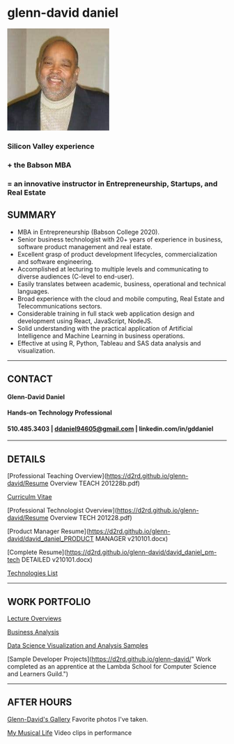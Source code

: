 # glenn-david daniel

![Headshot](./DD-Bizhead_234x234.jpg "Glenn-David Daniel")

### Silicon Valley experience 

### + the Babson MBA 

### = an innovative instructor in Entrepreneurship, Startups, and Real Estate

## SUMMARY
*	MBA in Entrepreneurship (Babson College 2020).
*	Senior business technologist with 20+ years of experience in business, software product management and real estate.
*	Excellent grasp of product development lifecycles, commercialization and software engineering.
*	Accomplished at lecturing to multiple levels and communicating to diverse audiences (C-level to end-user).
*	Easily translates between academic, business, operational and technical languages.  
*	Broad experience with the cloud and mobile computing, Real Estate and Telecommunications sectors.
*	Considerable training in full stack web application design and development using React, JavaScript, NodeJS.
*	Solid understanding with the practical application of Artificial Intelligence and Machine Learning in business operations.
*	Effective at using R, Python, Tableau and SAS data analysis and visualization.

---

## CONTACT
#### Glenn-David Daniel
#### Hands-on Technology Professional
#### 510.485.3403 | ddaniel94605@gmail.com | linkedin.com/in/gddaniel
---

## DETAILS
[Professional Teaching Overview](https://d2rd.github.io/glenn-david/Resume Overview TEACH 201228b.pdf)

[Curriculm Vitae](https://d2rd.github.io/glenn-david/)

[Professional Technologist Overview](https://d2rd.github.io/glenn-david/Resume Overview TECH 201228.pdf)

[Product Manager Resume](https://d2rd.github.io/glenn-david/david_daniel_PRODUCT MANAGER v210101.docx)

[Complete Resume](https://d2rd.github.io/glenn-david/david_daniel_pm-tech DETAILED v210101.docx)

[Technologies List](https://d2rd.github.io/glenn-david/)

---

## WORK PORTFOLIO

<!-- Links -->

[Lecture Overviews](https://d2rd.github.io/glenn-david/)

[Business Analysis](https://d2rd.github.io/glenn-david/)

[Data Science Visualization and Analysis Samples](https://d2rd.github.io/glenn-david/)

[Sample Developer Projects](https://d2rd.github.io/glenn-david/" Work completed as an apprentice at the Lambda School for Computer Science and Learners Guild.")



---

## AFTER HOURS
[Glenn-David's Gallery](https://d2rd.github.io/glenn-david/)
Favorite photos I've taken.

[My Musical Life](https://d2rd.github.io/glenn-david/) Video clips in performance
